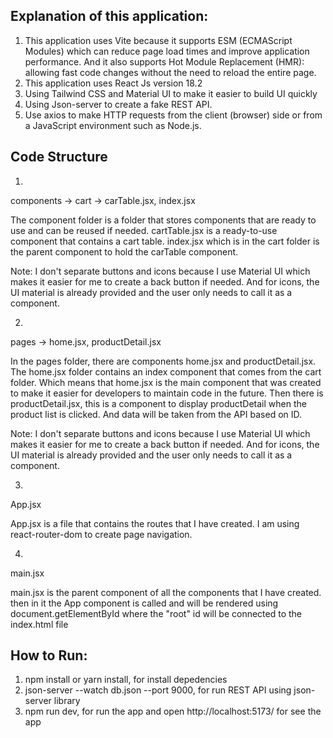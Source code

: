 ## Explanation of this application:

1. This application uses Vite because it supports ESM (ECMAScript Modules) which can reduce page load times and improve application performance. And it also supports Hot Module Replacement (HMR): allowing fast code changes without the need to reload the entire page.
2. This application uses React Js version 18.2
3. Using Tailwind CSS and Material UI to make it easier to build UI quickly
4. Using Json-server to create a fake REST API.
5. Use axios to make HTTP requests from the client (browser) side or from a JavaScript environment such as Node.js.

## Code Structure
1. 
components -> cart -> carTable.jsx, index.jsx

The component folder is a folder that stores components that are ready to use and can be reused if needed. cartTable.jsx is a ready-to-use component that contains a cart table. index.jsx which is in the cart folder is the parent component to hold the carTable component.

Note: I don't separate buttons and icons because I use Material UI which makes it easier for me to create a back button if needed. And for icons, the UI material is already provided and the user only needs to call it as a component.

2. 
pages -> home.jsx, productDetail.jsx

In the pages folder, there are components home.jsx and productDetail.jsx. The home.jsx folder contains an index component that comes from the cart folder. Which means that home.jsx is the main component that was created to make it easier for developers to maintain code in the future. Then there is productDetail.jsx, this is a component to display productDetail when the product list is clicked. And data will be taken from the API based on ID.

Note: I don't separate buttons and icons because I use Material UI which makes it easier for me to create a back button if needed. And for icons, the UI material is already provided and the user only needs to call it as a component.

3. 
App.jsx

App.jsx is a file that contains the routes that I have created. I am using react-router-dom to create page navigation.

4. 
main.jsx

main.jsx is the parent component of all the components that I have created. then in it the App component is called and will be rendered using document.getElementById where the "root" id will be connected to the index.html file


## How to Run:
1. npm install or yarn install, for install depedencies
2. json-server --watch db.json --port 9000, for run REST API using json-server library
3. npm run dev, for run the app and open http://localhost:5173/ for see the app



